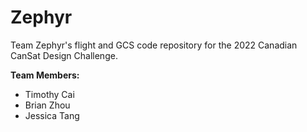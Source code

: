 # Zephyr
Team Zephyr's flight and GCS code repository for the 2022 Canadian CanSat Design Challenge.

**Team Members:**
- Timothy Cai
- Brian Zhou
- Jessica Tang
 
